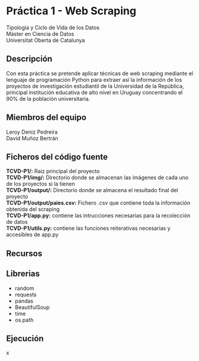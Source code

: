 # Práctica 1 - Web Scraping
Tipología y Ciclo de Vida de los Datos<br/>
Máster en Ciencia de Datos<br/>
Universitat Oberta de Catalunya <br/>

## Descripción
Con esta práctica se pretende aplicar técnicas de web scraping mediante el lenguaje de programación Python para extraer así la información de los proyectos de investigación estudiantil de la Universidad de la República, principal institución educativa de alto nivel en Uruguay concentrando el 90% de la población universitaria.

## Miembros del equipo
Leroy Deniz Pedreira <br/>
David Muñoz Bertrán

## Ficheros del código fuente
**TCVD-P1/:** Raíz principal del proyecto <br/>
**TCVD-P1/img/:** Directorio donde se almacenan las imágenes de cada uno de los proyectos si la tienen <br/>
**TCVD-P1/output/:** Directorio donde se almacena el resultado final del proyecto <br/>
**TCVD-P1/output/paies.csv:** Fichero .csv que contiene toda la información obtenida del scraping <br/>
**TCVD-P1/app.py:** contiene las intrucciones necesarias para la recolección de datos <br/>
**TCVD-P1/utils.py:** contiene las funciones reiterativas necesarias y accesibles de app.py

## Recursos

## Librerias
 - random
 - requests 
 - pandas
 - BeautifulSoup
 - time
 - os.path

## Ejecución
x
